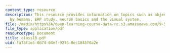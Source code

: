 ```yaml
---
content_type: resource
description: This resource provides information on topics such as object recognition
  by humans, ERP study, neuron basics and the visual system.
file: /media/https%3A/open-learning-course-data-rc.s3.amazonaws.com/9-520-statistical-learning-theory-and-applications-spring-2006/fa78f1e50b7404ef92768ec1845f0a2e_class18.pdf
file_type: application/pdf
resourcetype: Document
title: class18.pdf
uid: fa78f1e5-0b74-04ef-9276-8ec1845f0a2e
---
```


